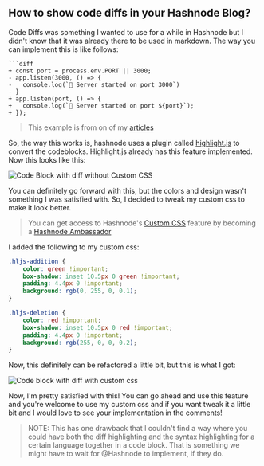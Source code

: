 ## How to show code diffs in your Hashnode Blog?

Code Diffs was something I wanted to use for a while in Hashnode but I didn't know that it was already there to be used in markdown. The way you can implement this is like follows:
```
```diff
+ const port = process.env.PORT || 3000;
- app.listen(3000, () => {
-   console.log(`🚀 Server started on port 3000`)
- }
+ app.listen(port, () => {
+   console.log(`🚀 Server started on port ${port}`);
+ });
```
> This example is from on of my [articles](https://livecode247.com/start-a-web-server-with-nodejs-and-express)

So, the way this works is, hashnode uses a plugin called [highlight.js](https://highlightjs.org/) to convert the codeblocks. Highlight.js already has this feature implemented.
Now this looks like this:

![Code Block with diff without Custom CSS](https://cdn.hashnode.com/res/hashnode/image/upload/v1646366426943/nJqnhH8Tm.png)

You can definitely go forward with this, but the colors and design wasn't something I was satisfied with.
So, I decided to tweak my custom css to make it look better.
> You can get access to Hashnode's [Custom CSS](https://hashnode.com/post/style-your-hashnode-blog-with-custom-css-ckfwpesyg00ut0es10jgk5uwl) feature by becoming a [Hashnode Ambassador](https://hashnode.com/ambassador)

I added the following to my custom css:
```css
.hljs-addition {
    color: green !important;
    box-shadow: inset 10.5px 0 green !important;
    padding: 4.4px 0 !important;
    background: rgb(0, 255, 0, 0.1);
}

.hljs-deletion {
    color: red !important;
    box-shadow: inset 10.5px 0 red !important;
    padding: 4.4px 0 !important;
    background: rgb(255, 0, 0, 0.2);
}
```
Now, this definitely can be refactored a little bit, but this is what I got:

![Code block with diff with custom css](https://cdn.hashnode.com/res/hashnode/image/upload/v1646366739833/SXWSU8vS_.png)

Now, I'm pretty satisfied with this! You can go ahead and use this feature and you're welcome to use my custom css and if you want tweak it a little bit and I would love to see your implementation in the comments!

> NOTE: This has one drawback that I couldn't find a way where you could have both the diff highlighting and the syntax highlighting for a certain language together in a code block. That is something we might have to wait for @Hashnode to implement, if they do.
